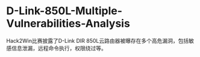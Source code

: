 # D-Link-850L-Multiple-Vulnerabilities-Analysis
Hack2Win比赛披露了D-Link DIR 850L云路由器被曝存在多个高危漏洞，包括敏感信息泄漏，远程命令执行，权限绕过等。
